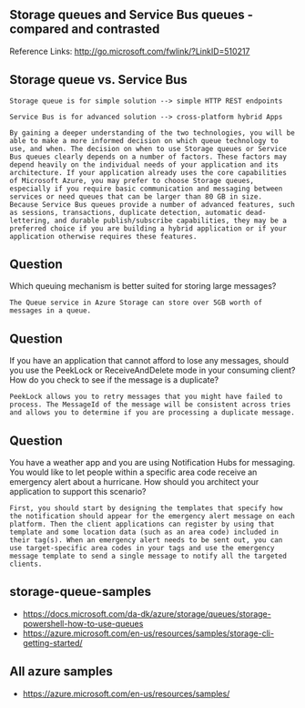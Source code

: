 
## Storage queues and Service Bus queues - compared and contrasted

Reference Links: http://go.microsoft.com/fwlink/?LinkID=510217



## Storage queue vs. Service Bus


```
Storage queue is for simple solution --> simple HTTP REST endpoints

Service Bus is for advanced solution --> cross-platform hybrid Apps

By gaining a deeper understanding of the two technologies, you will be able to make a more informed decision on which queue technology to use, and when. The decision on when to use Storage queues or Service Bus queues clearly depends on a number of factors. These factors may depend heavily on the individual needs of your application and its architecture. If your application already uses the core capabilities of Microsoft Azure, you may prefer to choose Storage queues, especially if you require basic communication and messaging between services or need queues that can be larger than 80 GB in size.
Because Service Bus queues provide a number of advanced features, such as sessions, transactions, duplicate detection, automatic dead-lettering, and durable publish/subscribe capabilities, they may be a preferred choice if you are building a hybrid application or if your application otherwise requires these features.

```



## Question

Which queuing mechanism is better suited for storing large messages?

```
The Queue service in Azure Storage can store over 5GB worth of messages in a queue.
```

## Question

If you have an application that cannot afford to lose any messages, should you use the PeekLock or ReceiveAndDelete mode in your consuming client? How do you check to see if the message is a duplicate?

```
PeekLock allows you to retry messages that you might have failed to process. The MessageId of the message will be consistent across tries and allows you to determine if you are processing a duplicate message.
```

## Question

You have a weather app and you are using Notification Hubs for messaging. You would like to let people within a specific area code receive an emergency alert about a hurricane. How should you architect your application to support this scenario?

```
First, you should start by designing the templates that specify how the notification should appear for the emergency alert message on each platform. Then the client applications can register by using that template and some location data (such as an area code) included in their tag(s). When an emergency alert needs to be sent out, you can use target-specific area codes in your tags and use the emergency message template to send a single message to notify all the targeted clients.

```



## storage-queue-samples

* https://docs.microsoft.com/da-dk/azure/storage/queues/storage-powershell-how-to-use-queues
* https://azure.microsoft.com/en-us/resources/samples/storage-cli-getting-started/



## All azure samples 

* https://azure.microsoft.com/en-us/resources/samples/
